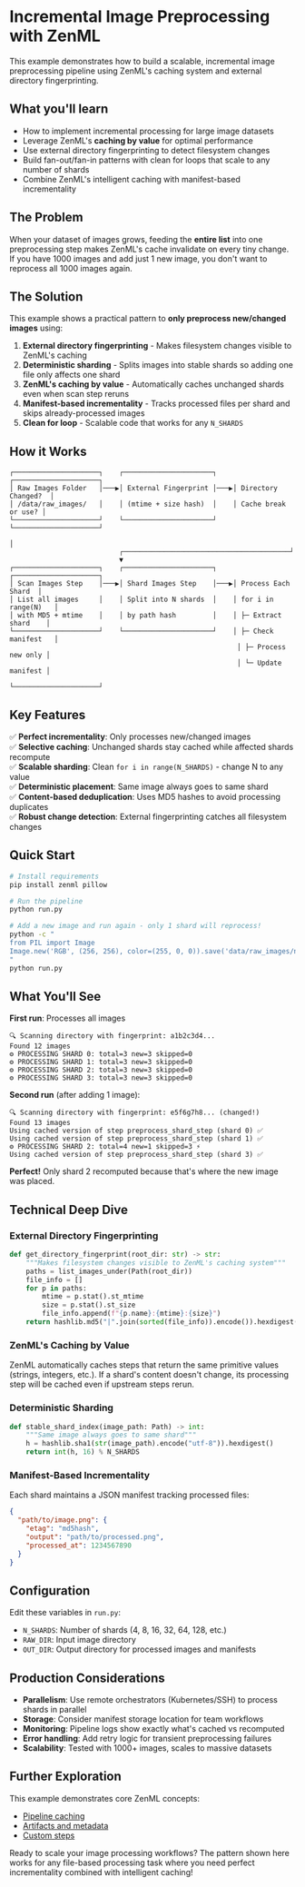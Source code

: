 # Incremental Image Preprocessing with ZenML

This example demonstrates how to build a scalable, incremental image preprocessing pipeline using ZenML's caching system and external directory fingerprinting.

## What you'll learn

- How to implement incremental processing for large image datasets
- Leverage ZenML's **caching by value** for optimal performance
- Use external directory fingerprinting to detect filesystem changes
- Build fan-out/fan-in patterns with clean for loops that scale to any number of shards
- Combine ZenML's intelligent caching with manifest-based incrementality

## The Problem

When your dataset of images grows, feeding the **entire list** into one preprocessing step makes ZenML's cache invalidate on every tiny change. If you have 1000 images and add just 1 new image, you don't want to reprocess all 1000 images again.

## The Solution

This example shows a practical pattern to **only preprocess new/changed images** using:

1. **External directory fingerprinting** - Makes filesystem changes visible to ZenML's caching
2. **Deterministic sharding** - Splits images into stable shards so adding one file only affects one shard  
3. **ZenML's caching by value** - Automatically caches unchanged shards even when scan step reruns
4. **Manifest-based incrementality** - Tracks processed files per shard and skips already-processed images
5. **Clean for loop** - Scalable code that works for any `N_SHARDS`

## How it Works

```
┌─────────────────────┐    ┌──────────────────────┐    ┌─────────────────────┐
│ Raw Images Folder   │───▶│ External Fingerprint │───▶│ Directory Changed?  │
│ /data/raw_images/   │    │ (mtime + size hash)  │    │ Cache break or use? │
└─────────────────────┘    └──────────────────────┘    └─────────────────────┘
                                                                      │
                           ┌─────────────────────────────────────────┘
                           ▼
┌─────────────────────┐    ┌──────────────────────┐    ┌─────────────────────┐
│ Scan Images Step    │───▶│ Shard Images Step    │───▶│ Process Each Shard  │
│ List all images     │    │ Split into N shards  │    │ for i in range(N)   │
│ with MD5 + mtime    │    │ by path hash         │    │ ├─ Extract shard    │
└─────────────────────┘    └──────────────────────┘    │ ├─ Check manifest   │
                                                        │ ├─ Process new only │
                                                        │ └─ Update manifest │
                                                        └─────────────────────┘
```

## Key Features

✅ **Perfect incrementality**: Only processes new/changed images  
✅ **Selective caching**: Unchanged shards stay cached while affected shards recompute  
✅ **Scalable sharding**: Clean `for i in range(N_SHARDS)` - change N to any value  
✅ **Deterministic placement**: Same image always goes to same shard  
✅ **Content-based deduplication**: Uses MD5 hashes to avoid processing duplicates  
✅ **Robust change detection**: External fingerprinting catches all filesystem changes  

## Quick Start

```bash
# Install requirements
pip install zenml pillow

# Run the pipeline
python run.py

# Add a new image and run again - only 1 shard will reprocess!
python -c "
from PIL import Image
Image.new('RGB', (256, 256), color=(255, 0, 0)).save('data/raw_images/new_image.png')
"
python run.py
```

## What You'll See

**First run**: Processes all images
```
🔍 Scanning directory with fingerprint: a1b2c3d4...
Found 12 images
⚙️ PROCESSING SHARD 0: total=3 new=3 skipped=0
⚙️ PROCESSING SHARD 1: total=3 new=3 skipped=0  
⚙️ PROCESSING SHARD 2: total=3 new=3 skipped=0
⚙️ PROCESSING SHARD 3: total=3 new=3 skipped=0
```

**Second run** (after adding 1 image):
```
🔍 Scanning directory with fingerprint: e5f6g7h8... (changed!)
Found 13 images  
Using cached version of step preprocess_shard_step (shard 0) ✅
Using cached version of step preprocess_shard_step (shard 1) ✅
⚙️ PROCESSING SHARD 2: total=4 new=1 skipped=3 ⚡
Using cached version of step preprocess_shard_step (shard 3) ✅
```

**Perfect!** Only shard 2 recomputed because that's where the new image was placed.

## Technical Deep Dive

### External Directory Fingerprinting
```python
def get_directory_fingerprint(root_dir: str) -> str:
    """Makes filesystem changes visible to ZenML's caching system"""
    paths = list_images_under(Path(root_dir))
    file_info = []
    for p in paths:
        mtime = p.stat().st_mtime
        size = p.stat().st_size
        file_info.append(f"{p.name}:{mtime}:{size}")
    return hashlib.md5("|".join(sorted(file_info)).encode()).hexdigest()
```

### ZenML's Caching by Value
ZenML automatically caches steps that return the same primitive values (strings, integers, etc.). If a shard's content doesn't change, its processing step will be cached even if upstream steps rerun.

### Deterministic Sharding  
```python
def stable_shard_index(image_path: Path) -> int:
    """Same image always goes to same shard"""
    h = hashlib.sha1(str(image_path).encode("utf-8")).hexdigest()
    return int(h, 16) % N_SHARDS
```

### Manifest-Based Incrementality
Each shard maintains a JSON manifest tracking processed files:
```json
{
  "path/to/image.png": {
    "etag": "md5hash",
    "output": "path/to/processed.png", 
    "processed_at": 1234567890
  }
}
```

## Configuration

Edit these variables in `run.py`:

- `N_SHARDS`: Number of shards (4, 8, 16, 32, 64, 128, etc.)
- `RAW_DIR`: Input image directory
- `OUT_DIR`: Output directory for processed images and manifests

## Production Considerations

- **Parallelism**: Use remote orchestrators (Kubernetes/SSH) to process shards in parallel
- **Storage**: Consider manifest storage location for team workflows  
- **Monitoring**: Pipeline logs show exactly what's cached vs recomputed
- **Error handling**: Add retry logic for transient preprocessing failures
- **Scalability**: Tested with 1000+ images, scales to massive datasets

## Further Exploration

This example demonstrates core ZenML concepts:
- [Pipeline caching](https://docs.zenml.io/user-guides/starter-guide/cache-previous-executions)
- [Artifacts and metadata](https://docs.zenml.io/user-guides/starter-guide/manage-artifacts)
- [Custom steps](https://docs.zenml.io/user-guides/pipelines-and-steps/steps)

Ready to scale your image processing workflows? The pattern shown here works for any file-based processing task where you need perfect incrementality combined with intelligent caching!